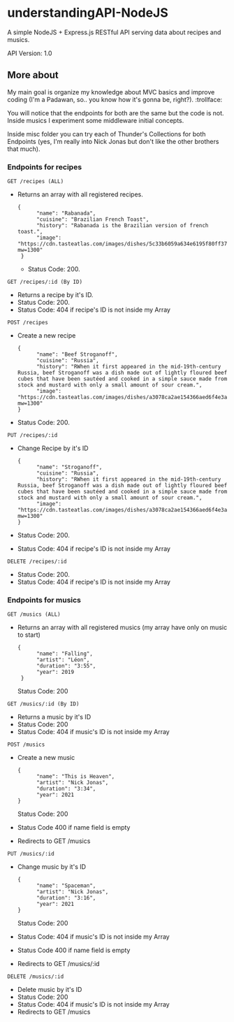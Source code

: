 # understandingAPI-NodeJS

A simple NodeJS + Express.js RESTful API serving data about recipes and musics.

API Version: 1.0

## More about

My main goal is organize my knowledge about MVC basics and improve coding (I'm a Padawan, so.. you know how it's gonna be, right?). :trollface:

You will notice that the endpoints for both are the same but the code is not. Inside musics I experiment some middleware initial concepts.

Inside misc folder you can try each of Thunder's Collections for both Endpoints (yes, I'm really into Nick Jonas but don't like the other brothers that much).

### Endpoints for recipes

`GET /recipes (ALL)`

 - Returns an array with all registered recipes.

   ```
   {
         "name": "Rabanada",
         "cuisine": "Brazilian French Toast",
         "history": "Rabanada is the Brazilian version of french toast.",
         "image": "https://cdn.tasteatlas.com/images/dishes/5c33b6059a634e6195f80ff37c3f0997.jpg?mw=1300"
    }
   ```

	- Status Code: 200.

`GET /recipes/:id (By ID)`

 - Returns a recipe by it's ID.
 - Status Code: 200.
 - Status Code: 404 if recipe's ID is not inside my Array

`POST /recipes`

- Create a new recipe

  ```
  {
        "name": "Beef Stroganoff",
        "cuisine": "Russia",
        "history": "RWhen it first appeared in the mid-19th-century Russia, beef Stroganoff was a dish made out of lightly floured beef cubes that have been sautéed and cooked in a simple sauce made from stock and mustard with only a small amount of sour cream.",
        "image": "https://cdn.tasteatlas.com/images/dishes/a3078ca2ae154366aed6f4e3aa61bc82.jpg?mw=1300"
  }
  ```

- Status Code: 200.

`PUT /recipes/:id`

- Change Recipe by it's ID

  ```
  {
        "name": "Stroganoff",
        "cuisine": "Russia",
        "history": "RWhen it first appeared in the mid-19th-century Russia, beef Stroganoff was a dish made out of lightly floured beef cubes that have been sautéed and cooked in a simple sauce made from stock and mustard with only a small amount of sour cream.",
        "image": "https://cdn.tasteatlas.com/images/dishes/a3078ca2ae154366aed6f4e3aa61bc82.jpg?mw=1300"
  }
  ```

 - Status Code: 200.
 - Status Code: 404 if recipe's ID is not inside my Array

`DELETE /recipes/:id`

 - Status Code: 200.
 - Status Code: 404 if recipe's ID is not inside my Array

### Endpoints for musics

`GET /musics (ALL)`

 - Returns an array with all registered musics (my array have only on music to start)

   ```
   {
         "name": "Falling",
         "artist": "Léon",
         "duration": "3:55",
         "year": 2019
    }
   ```

   Status Code: 200

`GET /musics/:id (By ID)`

 - Returns a music by it's ID
 - Status Code: 200
 - Status Code: 404 if music's ID is not inside my Array

`POST /musics`

- Create a new music

  ```
  {
        "name": "This is Heaven",
        "artist": "Nick Jonas",
        "duration": "3:34",
        "year": 2021
  }
  ```

  Status Code: 200

- Status Code 400 if name field is empty

- Redirects to GET /musics

`PUT /musics/:id`

 - Change music by it's ID

   ```
   {
         "name": "Spaceman",
         "artist": "Nick Jonas",
         "duration": "3:16",
         "year": 2021
   }
   ```

   Status Code: 200

 - Status Code: 404 if music's ID is not inside my Array

 - Status Code 400 if name field is empty

 - Redirects to GET /musics/:id

`DELETE /musics/:id`

 - Delete music by it's ID
 - Status Code: 200
 - Status Code: 404 if music's ID is not inside my Array
 - Redirects to GET /musics
